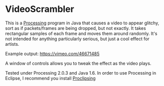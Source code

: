 VideoScrambler
==============
This is a [Processing](http://www.processing.org) program in Java that causes a video to appear glitchy, sort as if packets/frames are being dropped, but not exactly. It takes rectangular samples of each frame and moves them around randomly. It's not intended for anything particularly serious, but just a cool effect for artists. 

Example output: 
https://vimeo.com/46671485

A window of controls allows you to tweak the effect as the video plays. 

Tested under Processing 2.0.3 and Java 1.6. In order to use Processing in Eclipse, I recommend you install [Proclipsing](https://code.google.com/p/proclipsing/)
